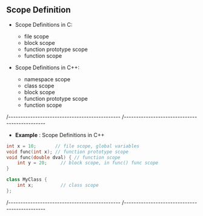 ## Scope Definition 

- Scope Definitions in C:
  - file scope
  - block scope
  - function prototype scope
  - function scope

- Scope Definitions in C++:
  - namespace scope
  - class scope 
  - block scope
  - function prototype scope
  - function scope

/----------------------------------------------
/----------------------------------------------

- **Example** : Scope Definitions in C++

```cpp
int x = 10;       // file scope, global variables
void func(int x); // function prototype scope
void func(double dval) { // function scope
	int y = 20;     // block scope, in func() func scope
}

class MyClass {
	int x;          // class scope
};
```

/----------------------------------------------
/----------------------------------------------

